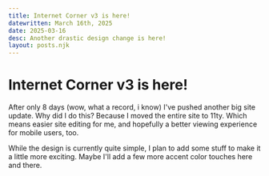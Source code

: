 ```yaml
---
title: Internet Corner v3 is here!
datewritten: March 16th, 2025
date: 2025-03-16
desc: Another drastic design change is here!
layout: posts.njk
---
```


# Internet Corner v3 is here!
After only 8 days (wow, what a record, i know) I've pushed another big site update. Why did I do this? Because I moved the entire site to 11ty. Which means easier site editing for me, and hopefully a better viewing experience for mobile users, too.

While the design is currently quite simple, I plan to add some stuff to make it a little more exciting. Maybe I'll add a few more accent color touches here and there.